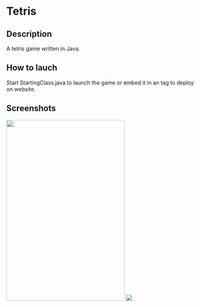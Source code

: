 # Tetris
<style>
  div {
    display: inline-block;
  }
</style>

<h2>Description</h2>
<p>A tetris game written in Java.</p>

<h2>How to lauch</h2>
<p>Start StartingClass.java to launch the game or embed it in an <object> tag to deploy on website.</p>

<h2>Screenshots</h2>
<div>
<div><img width="309" height = "472" src="https://raw.githubusercontent.com/IlyaIvanov1/Tetris/master/src/data/screenshot1.png"></div>
<div><img src="https://raw.githubusercontent.com/IlyaIvanov1/Tetris/master/src/data/screenshot2.png"></div>
</div>
